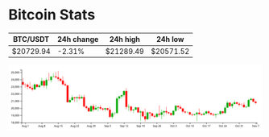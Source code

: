 # Bitcoin Stats

BTC/USDT|24h change|24h high|24h low|
|---|---|---|---|
|$20729.94|-2.31%|$21289.49|$20571.52|

<img src="./chart.svg">
